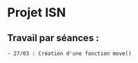 Projet ISN
==========

  **Travail par séances :**
  -------------------------
    - 27/03 : Création d'une fonction move()
